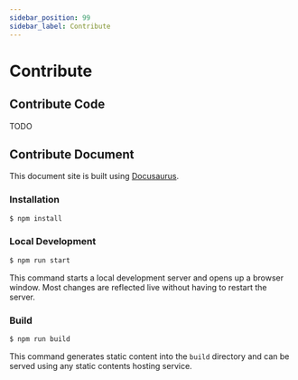 ```yaml
---
sidebar_position: 99
sidebar_label: Contribute
---
```


# Contribute

## Contribute Code

TODO

## Contribute Document

This document site is built using [Docusaurus](https://docusaurus.io/).

### Installation

```sh
$ npm install
```

### Local Development

```sh
$ npm run start
```

This command starts a local development server and opens up a browser window. Most changes are reflected live without having to restart the server.

### Build

```sh
$ npm run build
```

This command generates static content into the `build` directory and can be served using any static contents hosting service.
